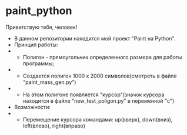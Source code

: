 # paint_python
Приветствую тебя, человек!
- В данном репозитории находится мой проект "Paint на Python".
- Принцип работы:
- - Полигон - прямоугольник определенного размера для работы программы;
- - Создается полигон 1000 x 2000 символов(смотреть в файле "paint_mass_gen.py")
- - На этом полигоне появляется "курсор"(значок курсора находится в файле "new_test_poligon.py" в переменной "c")
- Возможности:
- - Перемещение курсора командами: up(вверх), down(вниз), left(влево), right(вправо)


